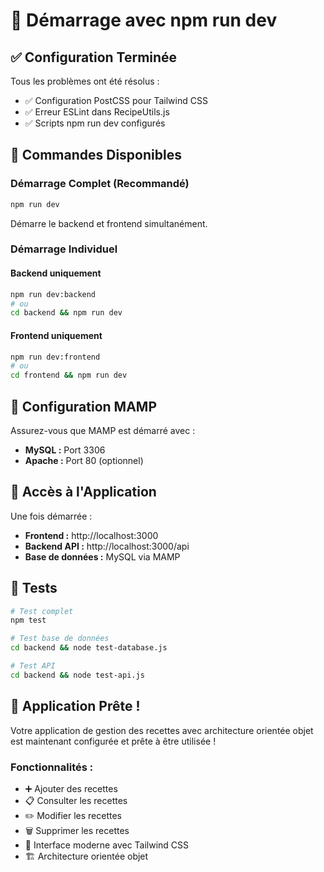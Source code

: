 # 🚀 Démarrage avec npm run dev

## ✅ Configuration Terminée

Tous les problèmes ont été résolus :

- ✅ Configuration PostCSS pour Tailwind CSS
- ✅ Erreur ESLint dans RecipeUtils.js
- ✅ Scripts npm run dev configurés

## 🎯 Commandes Disponibles

### **Démarrage Complet (Recommandé)**

```bash
npm run dev
```

Démarre le backend et frontend simultanément.

### **Démarrage Individuel**

#### **Backend uniquement**

```bash
npm run dev:backend
# ou
cd backend && npm run dev
```

#### **Frontend uniquement**

```bash
npm run dev:frontend
# ou
cd frontend && npm run dev
```

## 🔧 Configuration MAMP

Assurez-vous que MAMP est démarré avec :

- **MySQL :** Port 3306
- **Apache :** Port 80 (optionnel)

## 📱 Accès à l'Application

Une fois démarrée :

- **Frontend :** http://localhost:3000
- **Backend API :** http://localhost:3000/api
- **Base de données :** MySQL via MAMP

## 🧪 Tests

```bash
# Test complet
npm test

# Test base de données
cd backend && node test-database.js

# Test API
cd backend && node test-api.js
```

## 🎉 Application Prête !

Votre application de gestion des recettes avec architecture orientée objet est maintenant configurée et prête à être utilisée !

### **Fonctionnalités :**

- ➕ Ajouter des recettes
- 📋 Consulter les recettes
- ✏️ Modifier les recettes
- 🗑️ Supprimer les recettes
- 🎨 Interface moderne avec Tailwind CSS
- 🏗️ Architecture orientée objet
